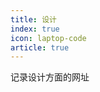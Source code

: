 ```yaml
---
title: 设计
index: true
icon: laptop-code
article: true
---
```


记录设计方面的网址
<!-- more -->

<div class="vp-card-container">
  <VPCard
    title="摹客"
    desc="在线原型创作平台，提供多种创作工具。"
    logo="https://www.mockplus.cn/images/nav/mockplus3.png?v=1"
    link="https://user.mockplus.cn"
    background="rgba(253, 230, 138, 0.15)"
  />
  <VPCard
    title="iconfont"
    desc="阿里妈妈MUX倾力打造的矢量图标管理、交流平台。"
    logo="https://img.alicdn.com/imgextra/i1/O1CN01EI93PS1xWbnJ87dXX_!!6000000006451-2-tps-150-150.png"
    link="https://www.iconfont.cn"
    background="rgba(253, 230, 138, 0.15)"
  />
<VPCard
    title="Font Awesome"
    desc="开源图标库，图标丰富易定制。"
    logo="assets/icon/web.svg"
    link="https://fontawesome.com/"
    background="rgba(253, 230, 138, 0.15)"
  />
</div>